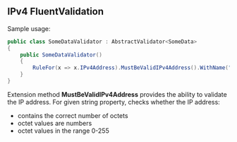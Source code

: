 ﻿## IPv4 FluentValidation

Sample usage:
```csharp
public class SomeDataValidator : AbstractValidator<SomeData>
{
    public SomeDataValidator()
    {
        RuleFor(x => x.IPv4Address).MustBeValidIPv4Address().WithName("IPv4Address");
    }
}
```

Extension method **MustBeValidIPv4Address** provides the ability to validate the IP address.
For given string property, checks whether the IP address:
- contains the correct number of octets
- octet values are numbers
- octet values in the range 0-255